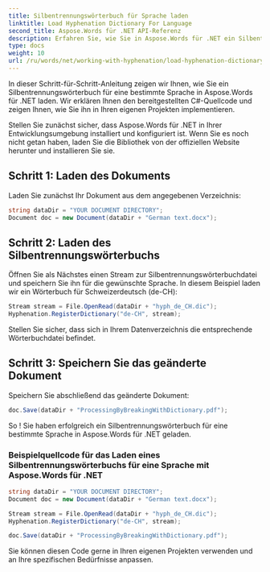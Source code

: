 ```yaml
---
title: Silbentrennungswörterbuch für Sprache laden
linktitle: Load Hyphenation Dictionary For Language
second_title: Aspose.Words für .NET API-Referenz
description: Erfahren Sie, wie Sie in Aspose.Words für .NET ein Silbentrennungswörterbuch für eine bestimmte Sprache laden.
type: docs
weight: 10
url: /ru/words/net/working-with-hyphenation/load-hyphenation-dictionary-for-language/
---
```


In dieser Schritt-für-Schritt-Anleitung zeigen wir Ihnen, wie Sie ein Silbentrennungswörterbuch für eine bestimmte Sprache in Aspose.Words für .NET laden. Wir erklären Ihnen den bereitgestellten C#-Quellcode und zeigen Ihnen, wie Sie ihn in Ihren eigenen Projekten implementieren.

Stellen Sie zunächst sicher, dass Aspose.Words für .NET in Ihrer Entwicklungsumgebung installiert und konfiguriert ist. Wenn Sie es noch nicht getan haben, laden Sie die Bibliothek von der offiziellen Website herunter und installieren Sie sie.

## Schritt 1: Laden des Dokuments

Laden Sie zunächst Ihr Dokument aus dem angegebenen Verzeichnis:

```csharp
string dataDir = "YOUR DOCUMENT DIRECTORY";
Document doc = new Document(dataDir + "German text.docx");
```

## Schritt 2: Laden des Silbentrennungswörterbuchs

Öffnen Sie als Nächstes einen Stream zur Silbentrennungswörterbuchdatei und speichern Sie ihn für die gewünschte Sprache. In diesem Beispiel laden wir ein Wörterbuch für Schweizerdeutsch (de-CH):

```csharp
Stream stream = File.OpenRead(dataDir + "hyph_de_CH.dic");
Hyphenation.RegisterDictionary("de-CH", stream);
```

Stellen Sie sicher, dass sich in Ihrem Datenverzeichnis die entsprechende Wörterbuchdatei befindet.

## Schritt 3: Speichern Sie das geänderte Dokument

Speichern Sie abschließend das geänderte Dokument:

```csharp
doc.Save(dataDir + "ProcessingByBreakingWithDictionary.pdf");
```

So ! Sie haben erfolgreich ein Silbentrennungswörterbuch für eine bestimmte Sprache in Aspose.Words für .NET geladen.

### Beispielquellcode für das Laden eines Silbentrennungswörterbuchs für eine Sprache mit Aspose.Words für .NET

```csharp
string dataDir = "YOUR DOCUMENT DIRECTORY";
Document doc = new Document(dataDir + "German text.docx");

Stream stream = File.OpenRead(dataDir + "hyph_de_CH.dic");
Hyphenation.RegisterDictionary("de-CH", stream);

doc.Save(dataDir + "ProcessingByBreakingWithDictionary.pdf");
```

Sie können diesen Code gerne in Ihren eigenen Projekten verwenden und an Ihre spezifischen Bedürfnisse anpassen.